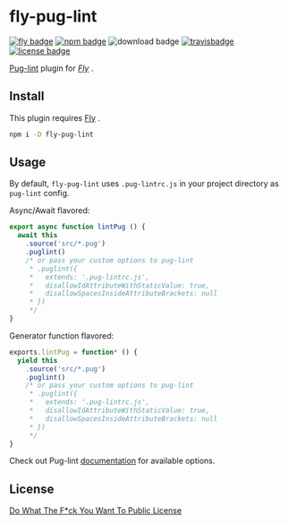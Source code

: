 # fly-pug-lint

[![fly badge][fly-bgp]][fly-bg] [![npm badge][npm-bgp]][npm-bg] ![download badge][dl-bgp] [![travisbadge][travis-bgp]][travis-bg] [![license badge][license-bgp]][license-bg]

[fly-bgp]: https://img.shields.io/badge/fly-JS-05B3E1.svg?style=flat-square&maxAge=2592000
[fly-bg]: https://github.com/flyjs/fly

[npm-bgp]: https://img.shields.io/npm/v/fly-pug-lint.svg?style=flat-square
[npm-bg]: https://www.npmjs.org/package/fly-pug-lint

[dl-bgp]: https://img.shields.io/npm/dm/fly-pug-lint.svg?style=flat-square

[travis-bgp]: https://img.shields.io/travis/frantic1048/fly-pug-lint.svg?style=flat-square
[travis-bg]: https://travis-ci.org/frantic1048/fly-pug-lint

[license-bgp]: https://img.shields.io/github/license/frantic1048/fly-pug-lint.svg?style=flat-square
[license-bg]: https://spdx.org/licenses/WTFPL.html

[Pug-lint][] plugin for *[Fly][]* .

[Fly]: https://github.com/flyjs/fly
[Pug-lint]: https://github.com/pugjs/pug-lint

## Install

This plugin requires [Fly][] .

```bash
npm i -D fly-pug-lint
```

## Usage

By default, `fly-pug-lint` uses `.pug-lintrc.js` in your project directory as `pug-lint` config.

Async/Await flavored:

```js
export async function lintPug () {
  await this
    .source('src/*.pug')
    .puglint()
    /* or pass your custom options to pug-lint
     * .puglint({
     *   extends: '.pug-lintrc.js',
     *   disallowIdAttributeWithStaticValue: true,
     *   disallowSpacesInsideAttributeBrackets: null
     * })
     */
}
```

Generator function flavored:

```js
exports.lintPug = function* () {
  yield this
    .source('src/*.pug')
    .puglint()
    /* or pass your custom options to pug-lint
     * .puglint({
     *   extends: '.pug-lintrc.js',
     *   disallowIdAttributeWithStaticValue: true,
     *   disallowSpacesInsideAttributeBrackets: null
     * })
     */
}
```

Check out Pug-lint [documentation][] for available options.

[documentation]: https://github.com/pugjs/pug-lint#options-1

## License

[Do What The F*ck You Want To Public License](https://spdx.org/licenses/WTFPL)
